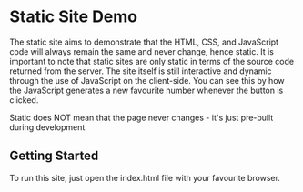 # Static Site Demo

The static site aims to demonstrate that the HTML, CSS, and JavaScript code will always remain the same and never change, hence static. It is important to note that static sites are only static in terms of the source code returned from the server. The site itself is still interactive and dynamic through the use of JavaScript on the client-side. You can see this by how the JavaScript generates a new favourite number whenever the button is clicked.

Static does NOT mean that the page never changes - it's just pre-built during development.

## Getting Started

To run this site, just open the index.html file with your favourite browser.